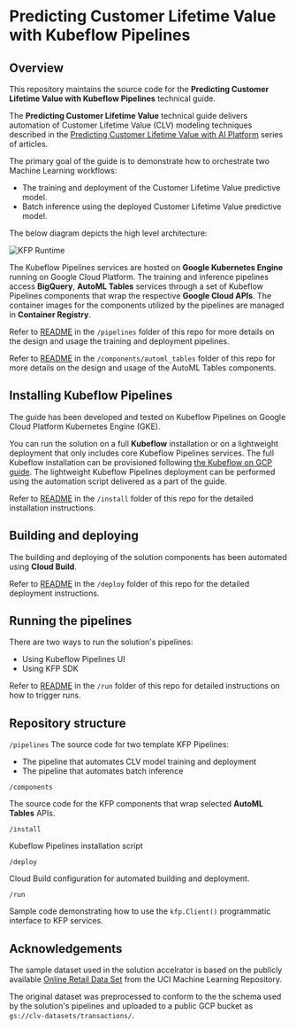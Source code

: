 # Predicting Customer Lifetime Value with Kubeflow Pipelines

## Overview

This repository maintains the source code for the **Predicting Customer Lifetime Value with Kubeflow Pipelines** technical guide.

The **Predicting Customer Lifetime Value** technical guide  delivers automation of Customer Lifetime Value (CLV) modeling techniques described in the [Predicting Customer Lifetime Value with AI Platform](https://cloud.google.com/solutions/machine-learning/clv-prediction-with-offline-training-intro) series of articles.

The primary goal of the guide is to demonstrate how to orchestrate two Machine Learning workflows:
- The training and deployment of the Customer Lifetime Value predictive model.
- Batch inference using the deployed Customer Lifetime Value predictive model.

The below diagram depicts the high level architecture:

![KFP Runtime](/images/arch-final.jpg)


The Kubeflow Pipelines services are hosted on **Google Kubernetes Engine** running on Google Cloud Platform. The training and inference pipelines access **BigQuery**,  **AutoML Tables** services through a set of Kubeflow Pipelines components that wrap the respective **Google Cloud APIs**. The container images for the components utilized by the pipelines are managed in **Container Registry**.

Refer to [README](/pipelines/README.md) in the `/pipelines` folder of this repo for more details on the design and usage the training and deployment pipelines.

Refer to [README](/components/automl_tables/README.md) in the `/components/automl_tables` folder of this repo for more details on the design and usage of the AutoML Tables components.


## Installing Kubeflow Pipelines

The guide has been developed and tested on Kubeflow Pipelines on Google Cloud Platform Kubernetes Engine (GKE). 

You can run the solution on a full **Kubeflow** installation  or on a lightweight deployment that only includes core Kubeflow Pipelines services. The full Kubeflow installation can be provisioned following [the Kubeflow on GCP guide](https://www.kubeflow.org/docs/gke/deploy/). The lightweight Kubeflow Pipelines deployment can be performed using the automation script delivered as a part of the guide.

Refer to [README](/install/README.md) in the `/install` folder of this repo for the detailed installation instructions.

## Building and deploying 

The building and deploying of the solution components has been automated using **Cloud Build**. 

Refer to [README](/deploy/README.md) in the `/deploy` folder of this repo for the detailed deployment instructions.

## Running the pipelines

There are two ways to run the solution's pipelines:
- Using Kubeflow Pipelines UI
- Using KFP SDK

Refer to [README](/run/README.md) in the `/run` folder of this repo for detailed instructions on how to trigger runs.

## Repository structure

`/pipelines`
The source code for two template KFP Pipelines:
- The pipeline that automates CLV model training and deployment
- The pipeline that automates batch inference 


`/components`

The source code for the KFP components that wrap selected **AutoML Tables** APIs.

`/install`

Kubeflow Pipelines  installation script

`/deploy`

Cloud Build configuration for automated building and deployment.

`/run`

Sample code demonstrating how to use the `kfp.Client()` programmatic interface to KFP services.



## Acknowledgements

The sample dataset used in the solution accelrator is based on the publicly available [Online Retail Data Set](http://archive.ics.uci.edu/ml/datasets/Online+Retail) from the UCI Machine Learning Repository. 

The original dataset was preprocessed to conform to the the schema used by the solution's pipelines and uploaded to a public GCP bucket as `gs://clv-datasets/transactions/`. 



